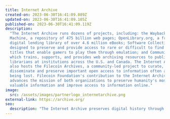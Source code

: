 ```yaml
---
title: Internet Archive
created-on: 2023-06-30T16:41:09.089Z
updated-on: 2023-06-30T16:41:09.105Z
published-on: 2023-06-30T16:41:09.119Z
description:
  "The Internet Archive runs dozens of projects, including: the Wayback
  Machine, a repository of 475 billion web pages; OpenLibrary.org, a free,
  digital lending library of over 4.6 million eBooks; Software Collections,
  designed to preserve and provide access to rare or difficult to find software
  titles that enable gamers to play them through emulation; and Community Webs,
  which trains, supports, and provides web archiving resources to public
  librarians at institutions across the U.S. and Canada. The Internet Archive
  also hosts the Filecoin Archives, a community-led project to curate,
  disseminate and preserve important open access to information often at risk of
  being lost. Filecoin Foundation's contribution to the Internet Archive
  advances the mission of both organizations to preserve humanity's most
  valuable information and improve access to information online."
image:
  src: /assets/images/partnerlogo_internetarchive.png
external-link: https://archive.org/
seo:
  description: "The Internet Archive preserves digital history through projects like the Wayback Machine, OpenLibrary.org, and Software Collections, partnering with Filecoin to protect vital information."
---
```

